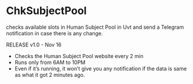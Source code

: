 # ChkSubjectPool
checks available slots in Human Subject Pool in Uvt and send a Telegram notification in case there is any change.

RELEASE
v1.0 - Nov 16
- Checks the Human Subject Pool website every 2 min
- Runs only from 6AM to 10PM
- Even if it’s running, it won’t give you any notification if the data is same as what it got 2 minutes ago.
